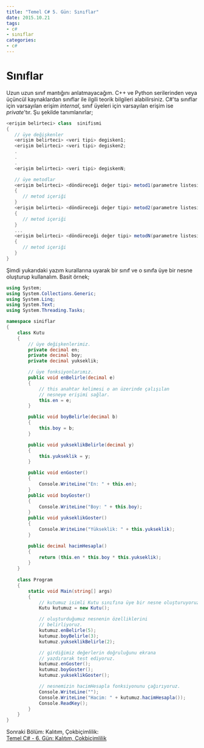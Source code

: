 ```yaml
---
title: "Temel C# 5. Gün: Sınıflar"
date: 2015.10.21
tags:
- c#
- sınıflar
categories:
- c#
---
```


# **Sınıflar**  
Uzun uzun sınıf mantığını anlatmayacağım. C++ ve Python serilerinden veya üçüncül kaynaklardan sınıflar ile ilgili teorik bilgileri alabilirsiniz. C#'ta sınıflar için varsayılan erişim *internal*, sınıf üyeleri için varsayılan erişim ise *private*'tır. Şu şekilde tanımlanırlar;  

``` csharp
<erişim belirteci> class  sinifismi
{
   // üye değişkenler
   <erişim belirteci> <veri tipi> degisken1;
   <erişim belirteci> <veri tipi> degisken2;
   .
   .
   .
   <erişim belirteci> <veri tipi> degiskenN;

   // üye metodlar
   <erişim belirteci> <döndüreceği değer tipi> metod1(parametre listesi)
   {
      // metod içeriği
   }
   <erişim belirteci> <döndüreceği değer tipi> metod2(parametre listesi)
   {
      // metod içeriği
   }
   ...
   <erişim belirteci> <döndüreceği değer tipi> metodN(parametre listesi)
   {
      // metod içeriği
   }
}
```

Şimdi yukarıdaki yazım kurallarına uyarak bir sınıf ve o sınıfa üye bir nesne oluşturup kullanalım. Basit örnek;  

``` csharp
using System;
using System.Collections.Generic;
using System.Linq;
using System.Text;
using System.Threading.Tasks;

namespace siniflar
{
    class Kutu
    {
        // üye değişkenlerimiz.
        private decimal en;
        private decimal boy;
        private decimal yukseklik;

        // üye fonksiyonlarımız.
        public void enBelirle(decimal e)
        {
            // this anahtar kelimesi o an üzerinde çalışılan
            // nesneye erişimi sağlar.
            this.en = e;
        }

        public void boyBelirle(decimal b)
        {
            this.boy = b;
        }

        public void yukseklikBelirle(decimal y)
        {
            this.yukseklik = y;
        }

        public void enGoster()
        {
            Console.WriteLine("En: " + this.en);
        }
        public void boyGoster()
        {
            Console.WriteLine("Boy: " + this.boy);
        }
        public void yukseklikGoster()
        {
            Console.WriteLine("Yükseklik: " + this.yukseklik);
        }

        public decimal hacimHesapla()
        {
            return (this.en * this.boy * this.yukseklik);
        }
    }
  
    class Program
    {
        static void Main(string[] args)
        {
            // kutumuz isimli Kutu sınıfına üye bir nesne oluşturuyoruz.
            Kutu kutumuz = new Kutu();

            // oluşturduğumuz nesnenin özelliklerini
            // belirliyoruz.
            kutumuz.enBelirle(5);
            kutumuz.boyBelirle(3);
            kutumuz.yukseklikBelirle(2);

            // girdiğimiz değerlerin doğruluğunu ekrana
            // yazdırarak test ediyoruz.
            kutumuz.enGoster();
            kutumuz.boyGoster();
            kutumuz.yukseklikGoster();

            // nesnemizin hacimHesapla fonksiyonunu çağırıyoruz.
            Console.WriteLine("");
            Console.WriteLine("Hacim: " + kutumuz.hacimHesapla());
            Console.ReadKey();
        }
    }
}
```

Sonraki Bölüm: Kalıtım, Çokbiçimlilik:  
[Temel C# - 6. Gün: Kalıtım, Çokbiçimlilik][1]  


[1]: /2015/10/22/temel-csharp-altinci-gun-kalitim-cokbicimlilik/
